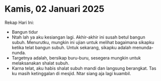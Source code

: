 # Kamis, 02 Januari 2025

Rekap Hari Ini:

- Bangun tidur
- Ntah lah ya aku kesiangan lagi. Akhir-akhir ini susah betul bangun subuh. Menurutku, mungkin ini ujian untuk melihat bagaimana sikapku ketika telat bangun subuh. Untuk sekarang, sikapku adalah menunda-nunda.
- Targetnya adalah, bersikap buru-buru, sesegera mungkin untuk melaksanakan shalat subuh.
- Karna telat, aku habis shalat subuh mandi dan langsung berangkat. Tas ku masih ketinggalan di mesjid. Ntar siang aja lagi kuambil.
